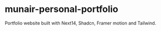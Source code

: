 # munair-personal-portfolio
Portfolio website built with Next14, Shadcn, Framer motion and Tailwind.
